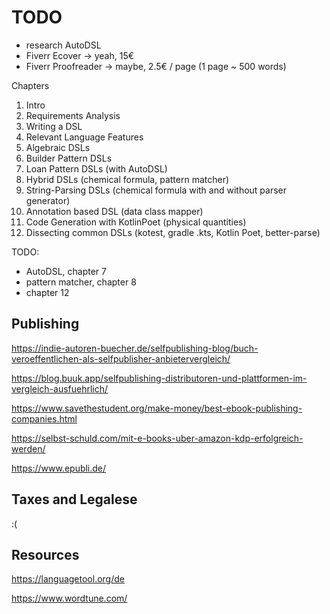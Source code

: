 # TODO

* research AutoDSL
* Fiverr Ecover -> yeah, 15€
* Fiverr Proofreader -> maybe, 2.5€ / page (1 page ~ 500 words)

Chapters

1. Intro
1. Requirements Analysis
1. Writing a DSL
1. Relevant Language Features
1. Algebraic DSLs
1. Builder Pattern DSLs 
1. Loan Pattern DSLs (with AutoDSL)
1. Hybrid DSLs (chemical formula, pattern matcher) 
1. String-Parsing DSLs (chemical formula with and without parser generator)
1. Annotation based DSL (data class mapper)
1. Code Generation with KotlinPoet (physical quantities)
1. Dissecting common DSLs (kotest, gradle .kts, Kotlin Poet, better-parse)

TODO:
- AutoDSL, chapter 7
- pattern matcher, chapter 8
- chapter 12

## Publishing

https://indie-autoren-buecher.de/selfpublishing-blog/buch-veroeffentlichen-als-selfpublisher-anbietervergleich/

https://blog.buuk.app/selfpublishing-distributoren-und-plattformen-im-vergleich-ausfuehrlich/

https://www.savethestudent.org/make-money/best-ebook-publishing-companies.html

https://selbst-schuld.com/mit-e-books-uber-amazon-kdp-erfolgreich-werden/

https://www.epubli.de/

## Taxes and Legalese

:(

## Resources

https://languagetool.org/de

https://www.wordtune.com/